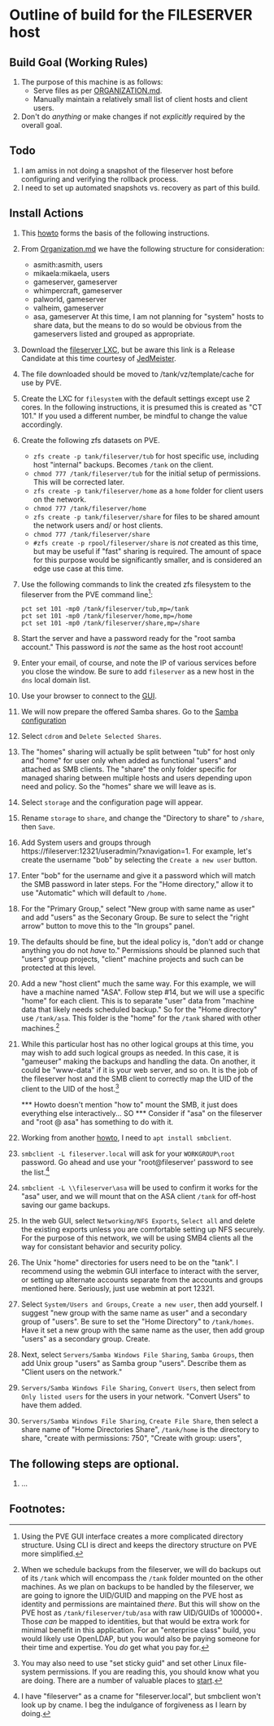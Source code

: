 Outline of build for the FILESERVER host
======

## Build Goal (Working Rules)
   1. The purpose of this machine is as follows:
      * Serve files as per [ORGANIZATION.md](../master/ORGANIZATION.md).
      * Manually maintain a relatively small list of client hosts and client users.
   2. Don't do *anything* or make changes if not *explicitly* required by the overall goal.

## Todo
   1. I am amiss in not doing a snapshot of the fileserver host before configuring and verifying the rollback process.
   2. I need to set up automated snapshots vs. recovery as part of this build.

## Install Actions
   1. This [howto](https://www.naturalborncoder.com/linux/proxmox/2023/07/06/building-a-nas-using-proxmox-part-1/) forms the basis
      of the following instructions.
	  
   2. From [Organization.md](../main/ORGANIZATION.md) we have the following structure for consideration:
      * asmith:asmith, users
	  * mikaela:mikaela, users
	  * gameserver, gameserver
	  * whimpercraft, gameserver
	  * palworld, gameserver
	  * valheim, gameserver
	  * asa, gameserver
	  At this time, I am not planning for "system" hosts to share data, but the means to do so would be obvious from the
	  gameservers listed and grouped as appropriate.
   
   
   3. Download the [fileserver LXC](https://www.turnkeylinux.org/files/tmp/debian-12-turnkey-fileserver_18.0rc2-1_amd64.tar.gz),
      but be aware this link is a Release Candidate at this time courtesy of [JedMeister](https://github.com/JedMeister).
   4. The file downloaded should be moved to /tank/vz/template/cache for use by PVE.
   5. Create the LXC for `filesystem` with the default settings except use 2 cores. In the following instructions, it is presumed
      this is created as "CT 101." If you used a different number, be mindful to change the value accordingly.
   6. Create the following zfs datasets on PVE.
      * `zfs create -p tank/fileserver/tub` for host specific use, including host "internal" backups. Becomes `/tank` on the client.
	  * `chmod 777 /tank/fileserver/tub` for the initial setup of permissions. This will be corrected later.
      * `zfs create -p tank/fileserver/home` as a `home` folder for client users on the network.
	  * `chmod 777 /tank/fileserver/home`
      * `zfs create -p tank/fileserver/share` for files to be shared amount the network users and/ or host clients.
	  * `chmod 777 /tank/fileserver/share`
	  * `#zfs create -p rpool/fileserver/share` is *not* created as this time, but may be useful if "fast" sharing is required. The
	    amount of space for this purpose would be significantly smaller, and is considered an edge use case at this time.
   5. Use the following commands to link the created zfs filesystem to the fileserver from the PVE command line[^1]:
      ```
	  pct set 101 -mp0 /tank/fileserver/tub,mp=/tank
	  pct set 101 -mp0 /tank/fileserver/home,mp=/home
	  pct set 101 -mp0 /tank/fileserver/share,mp=/share
	  ```
   6. Start the server and have a password ready for the "root samba account." This password is *not* the same as the host
      root account!
   7. Enter your email, of course, and note the IP of various services before you close the window. Be sure to add
      `fileserver` as a new host in the `dns` local domain list.
   8. Use your browser to connect to the [GUI](http://fileserver:12321).
   9. We will now prepare the offered Samba shares. Go to the [Samba configuration](https://fileserver:12321/samba/?xnavigation=1)
   10. Select `cdrom` and `Delete Selected Shares`.
   11. The "homes" sharing will actually be split between "tub" for host only and "home" for user only when added as functional
       "users" and attached as SMB clients. The "share" the only folder specific for managed sharing between multiple hosts and
	   users depending upon need and policy. So the "homes" share we will leave as is.
   12. Select `storage` and the configuration page will appear.
   13. Rename `storage` to `share`, and change the "Directory to share" to `/share`, then `Save`.
   14. Add System users and groups through https://fileserver:12321/useradmin/?xnavigation=1. For example, let's create the username
       "bob" by selecting the `Create a new user` button.
   15. Enter "bob" for the username and give it a password which will match the SMB password in later steps. For the "Home
       directory," allow it to use "Automatic" which will default to `/home`.
   16. For the "Primary Group," select "New group with same name as user" and add "users" as the Seconary Group. Be sure to select
       the "right arrow" button to move this to the "In groups" panel.
   17. The defaults should be fine, but the ideal policy is, "don't add or change anything you do not *have* to." Permissions should
       be planned such that "users" group projects, "client" machine projects and such can be protected at this level.
   18. Add a new "host client" much the same way. For this example, we will have a machine named "ASA". Follow step #14, but we will
       use a specific "home" for each client. This is to separate "user" data from "machine data that likely needs scheduled
	   backup." So for the "Home directory" use `/tank/asa`. This folder is the "home" for the `/tank` shared with other
	   machines.[^2]
   19. While this particular host has no other logical groups at this time, you may wish to add such logical groups as needed. In
       this case, it is "gameuser" making the backups and handling the data. On another, it could be "www-data" if it is your web
	   server, and so on. It is the job of the fileserver host and the SMB client to correctly map the UID of the client to the UID
	   of the host.[^3]
	   
	   *** Howto doesn't mention "how to" mount the SMB, it just does everything else interactively... SO ***
	   Consider if "asa" on the fileserver and "root @ asa" has something to do with it.
	   
   22. Working from another [howto](https://linuxtect.com/linux-smbclient-command-tutorial/), I need to `apt install smbclient`.
   23. `smbclient -L fileserver.local` will ask for your `WORKGROUP\root` password. Go ahead and use your "root@fileserver'
       password to see the list.[^4]
   24. `smbclient -L \\fileserver\asa` will be used to confirm it works for the "asa" user, and we will mount that on the ASA client
       `/tank` for off-host saving our game backups.
   
   
	   
	   
	   
   
   9. In the web GUI, select `Networking/NFS Exports`, `Select all` and delete the existing exports unless you are comfortable
      setting up NFS securely. For the purpose of this network, we will be using SMB4 clients all the way for consistant
      behavior and security policy.
   10. The Unix "home" directories for users need to be on the "tank". I recommend using the webmin GUI interface to interact
       with the server, or setting up alternate accounts separate from the accounts and groups mentioned here. Seriously,
       just use webmin at port 12321.
   11. Select `System/Users and Groups`, `Create a new user`, then add yourself. I suggest "new group with the same name as
       user" and a secondary group of "users". Be sure to set the "Home Directory" to `/tank/homes`. Have it set a new group
       with the same name as the user, then add group "users" as a secondary group. Create.
   13. Next, select `Servers/Samba Windows File Sharing`, `Samba Groups`, then add Unix group "users" as Samba group "users".
       Describe them as "Client users on the network."
   14. `Servers/Samba Windows File Sharing`, `Convert Users`, then select from `Only listed users` for the users in your
       network. "Convert Users" to have them added.
   15. `Servers/Samba Windows File Sharing`, `Create File Share`, then select a share name of "Home Directories Share",
       `/tank/home` is the directory to share, "create with permissions: 750", "Create with group: users", 

      
      
   
## The following steps are optional.
   1. ...

      
## Footnotes:
   [^1]: Using the PVE GUI interface creates a more complicated directory structure. Using CLI is direct and keeps
       the directory structure on PVE more simplified.
   [^2]: When we schedule backups from the fileserver, we will do backups out of its `/tank` which will encompass the `/tank`
       folder mounted on the other machines. As we plan on backups to be handled by the fileserver, we are going to ignore the
	   UID/GUID and mapping on the PVE host as identity and permissions are maintained *there*. But this will show on the PVE host
	   as `/tank/fileserver/tub/asa` with raw UID/GUIDs of 100000+. Those *can* be mapped to identities, but that would be extra
	   work for minimal benefit in this application. For an "enterprise class" build, you would likely use OpenLDAP, but you would
	   also be paying someone for their time and expertise. You *do* get what you pay for.
   [^3]: You may also need to use "set sticky guid" and set other Linux file-system permissions. If you are reading this, you should
       know what you are doing. There are a number of valuable places to [start](https://linuxhandbook.com/linux-file-permissions/).
   [^4]: I have "fileserver" as a cname for "fileserver.local", but smbclient won't look up by cname. I beg the indulgance of
       forgiveness as I learn by doing.